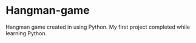 # Hangman-game
Hangman game created in using Python. My first project completed while learning Python.
